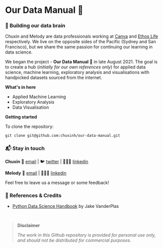 # Our Data Manual 📕
### 🧠 Building our data brain

Chuxin and Melody are data professionals working at [Canva](https://www.canva.com/) and [Ethos Life](https://www.ethoslife.com/) respectively. We live on the opposite sides of the Pacific (Sydney and San Francisco), but we share the same passion for continuing our learning in data science.

We began the project - **Our Data Manual** 📕 in late August 2021. The goal is to create a hub (*initially for our own references only*) for applied data science, machine learning, exploratory analysis and visualisations with handpicked datasets sourced from the internet.

**What's in here**
- Applied Machine Learning
- Exploratory Analysis
- Data Visualisation

**Getting started**

To clone the repository:
```
git clone git@github.com:chuxinh/our-data-manual.git
```

### 📬 Stay in touch 
**Chuxin** 📩 [email](mailto:chuxin.huang@yahoo.com) | 🐦 [twitter](https://twitter.com/chuxin_h) | 👩🏻‍💻 [linkedin](https://www.linkedin.com/in/chuxinhuang/)

**Melody** 📩 [email](mailto:mengling_liu0223@berkeley.edu) | 👩🏻‍💻 [linkedin](https://www.linkedin.com/in/melody-liu-58a0a629/)

Feel free to leave us a message or some feedback!

### 👏 References & Credits
- [Python Data Science Handbook](https://www.oreilly.com/library/view/python-data-science/9781491912126/) by Jake VanderPlas 


<p>&nbsp;</p>

> **Disclaimer**
> 
>*The work in this Github repository is provided for personal use only, and should not be distributed for commercial purposes.*
